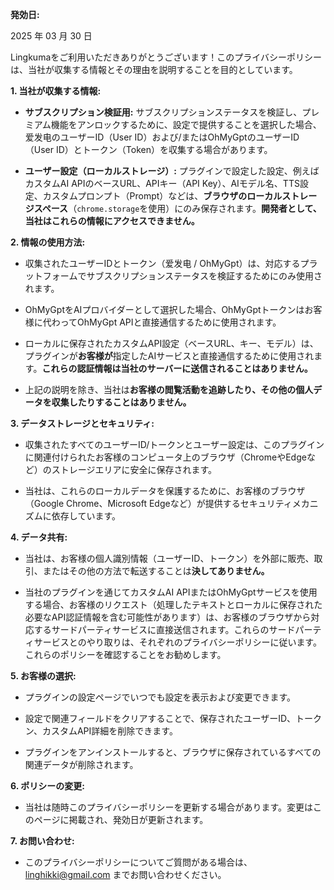 **発効日:**

2025 年 03 月 30 日

Lingkumaをご利用いただきありがとうございます！このプライバシーポリシーは、当社が収集する情報とその理由を説明することを目的としています。

**1. 当社が収集する情報:**

*   **サブスクリプション検証用:** サブスクリプションステータスを検証し、プレミアム機能をアンロックするために、設定で提供することを選択した場合、爱发电のユーザーID（User ID）および/またはOhMyGptのユーザーID（User ID）とトークン（Token）を収集する場合があります。

*   **ユーザー設定（ローカルストレージ）:** プラグインで設定した設定、例えばカスタムAI APIのベースURL、APIキー（API Key）、AIモデル名、TTS設定、カスタムプロンプト（Prompt）などは、**ブラウザのローカルストレージスペース**（`chrome.storage`を使用）にのみ保存されます。**開発者として、当社はこれらの情報にアクセスできません。**

**2. 情報の使用方法:**

*   収集されたユーザーIDとトークン（爱发电 / OhMyGpt）は、対応するプラットフォームでサブスクリプションステータスを検証するためにのみ使用されます。

*   OhMyGptをAIプロバイダーとして選択した場合、OhMyGptトークンはお客様に代わってOhMyGpt APIと直接通信するために使用されます。

*   ローカルに保存されたカスタムAPI設定（ベースURL、キー、モデル）は、プラグインが**お客様が**指定したAIサービスと直接通信するために使用されます。**これらの認証情報は当社のサーバーに送信されることはありません。**

*   上記の説明を除き、当社は**お客様の閲覧活動を追跡したり、その他の個人データを収集したりすることはありません。**

**3. データストレージとセキュリティ:**

*   収集されたすべてのユーザーID/トークンとユーザー設定は、このプラグインに関連付けられたお客様のコンピュータ上のブラウザ（ChromeやEdgeなど）のストレージエリアに安全に保存されます。

*   当社は、これらのローカルデータを保護するために、お客様のブラウザ（Google Chrome、Microsoft Edgeなど）が提供するセキュリティメカニズムに依存しています。

**4. データ共有:**

*   当社は、お客様の個人識別情報（ユーザーID、トークン）を外部に販売、取引、またはその他の方法で転送することは**決してありません。**

*   当社のプラグインを通じてカスタムAI APIまたはOhMyGptサービスを使用する場合、お客様のリクエスト（処理したテキストとローカルに保存された必要なAPI認証情報を含む可能性があります）は、お客様のブラウザから対応するサードパーティサービスに直接送信されます。これらのサードパーティサービスとのやり取りは、それぞれのプライバシーポリシーに従います。これらのポリシーを確認することをお勧めします。

**5. お客様の選択:**

*   プラグインの設定ページでいつでも設定を表示および変更できます。

*   設定で関連フィールドをクリアすることで、保存されたユーザーID、トークン、カスタムAPI詳細を削除できます。

*   プラグインをアンインストールすると、ブラウザに保存されているすべての関連データが削除されます。

**6. ポリシーの変更:**

*   当社は随時このプライバシーポリシーを更新する場合があります。変更はこのページに掲載され、発効日が更新されます。

**7. お問い合わせ:**

*   このプライバシーポリシーについてご質問がある場合は、linghikki@gmail.com までお問い合わせください。

